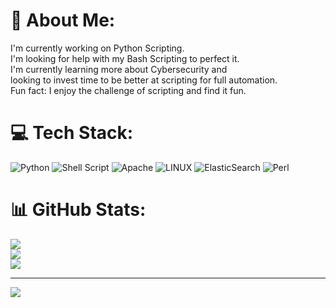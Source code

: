 # 💫 About Me:
I'm currently working on Python Scripting.<br>I'm looking for help with my Bash Scripting to perfect it. <br>I'm currently learning more about Cybersecurity and <br>looking to invest time to be better at scripting for full automation. <br>Fun fact: I enjoy the challenge of scripting and find it fun. 


# 💻 Tech Stack:
![Python](https://img.shields.io/badge/python-3670A0?style=for-the-badge&logo=python&logoColor=ffdd54) ![Shell Script](https://img.shields.io/badge/shell_script-%23121011.svg?style=for-the-badge&logo=gnu-bash&logoColor=white) ![Apache](https://img.shields.io/badge/apache-%23D42029.svg?style=for-the-badge&logo=apache&logoColor=white) ![LINUX](https://img.shields.io/badge/Linux-FCC624?style=for-the-badge&logo=linux&logoColor=black) ![ElasticSearch](https://img.shields.io/badge/-ElasticSearch-005571?style=for-the-badge&logo=elasticsearch) ![Perl](https://img.shields.io/badge/perl-%2339457E.svg?style=for-the-badge&logo=perl&logoColor=white)
# 📊 GitHub Stats:
![](https://github-readme-stats.vercel.app/api?username=Leonardyeo4939&theme=dracula&hide_border=false&include_all_commits=true&count_private=false)<br/>
![](https://github-readme-streak-stats.herokuapp.com/?user=Leonardyeo4939&theme=dracula&hide_border=false)<br/>
![](https://github-readme-stats.vercel.app/api/top-langs/?username=Leonardyeo4939&theme=dracula&hide_border=false&include_all_commits=true&count_private=false&layout=compact)

---
[![](https://visitcount.itsvg.in/api?id=Leonardyeo4939&icon=0&color=0)](https://visitcount.itsvg.in)

<!-- Proudly created with GPRM ( https://gprm.itsvg.in ) -->
